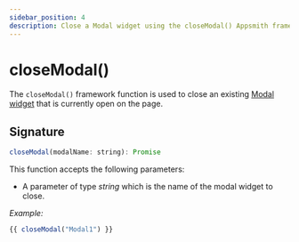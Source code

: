 ```yaml
---
sidebar_position: 4
description: Close a Modal widget using the closeModal() Appsmith framework function.
---
```

# closeModal()

The `closeModal()` framework function is used to close an existing [Modal widget](/reference/widgets/modal) that is currently open on the page.

## Signature

```javascript
closeModal(modalName: string): Promise
```
This function accepts the following parameters:
* A parameter of type _string_ which is the name of the modal widget to close.

_Example:_

```javascript
{{ closeModal("Modal1") }}
```